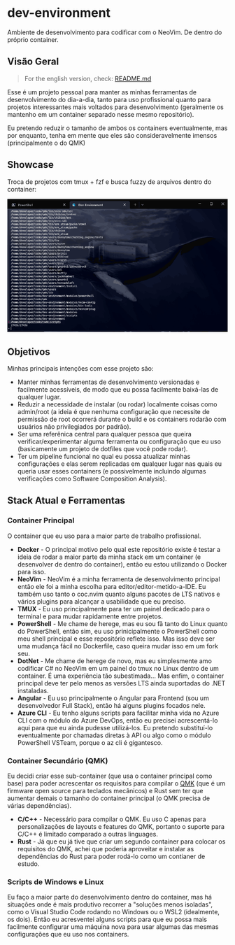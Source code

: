 
# dev-environment
Ambiente de desenvolvimento para codificar com o NeoVim. De dentro do próprio container.

## Visão Geral

> For the english version, check: [README.md](README.md)

Esse é um projeto pessoal para manter as minhas ferramentas de desenvolvimento do dia-a-dia, tanto para uso profissional quanto para projetos interessantes mais voltados para desenvolvimento (geralmente os mantenho em um container separado nesse mesmo repositório).

Eu pretendo reduzir o tamanho de ambos os containers eventualmente, mas por enquanto, tenha em mente que eles são consideravelmente imensos (principalmente o do QMK)

## Showcase

Troca de projetos com tmux + fzf e busca fuzzy de arquivos dentro do container:

![alt text](https://raw.githubusercontent.com/thomazmoura/image-samples/master/dev-environment/tmux_workflow.gif "Gif mostrando alguns dos recursos do meu fluxo de trabalho com o container")

## Objetivos

Minhas principais intenções com esse projeto são:

  * Manter minhas ferramentas de desenvolvimento versionadas e facilmente acessíveis, de modo que eu possa facilmente baixá-las de qualquer lugar.
  * Reduzir a necessidade de instalar (ou rodar) localmente coisas como admin/root (a ideia é que nenhuma configuração que necessite de permissão de root ocorrerá durante o build e os containers rodarão com usuários não privilegiados por padrão).
  * Ser uma referênica central para qualquer pessoa que queira verificar/experimentar alguma ferramenta ou configuração que eu uso (basicamente um projeto de dotfiles que você pode rodar).
  * Ter um pipeline funcional no qual eu possa atualizar minhas configurações e elas serem replicadas em qualquer lugar nas quais eu queria usar esses containers (e possivelmente incluindo algumas verificações como Software Composition Analysis).

## Stack Atual e Ferramentas

### Container Principal

O container que eu uso para a maior parte de trabalho profissional.

* **Docker** - O principal motivo pelo qual este repositório existe é testar a ideia de rodar a maior parte da minha stack em um container (e desenvolver de dentro do container), então eu estou utilizando o Docker para isso.
* **NeoVim** - NeoVim é a minha ferramenta de desenvolvimento principal então ele foi a minha escolha para editor/editor-metido-a-IDE. Eu também uso tanto o coc.nvim quanto alguns pacotes de LTS nativos e vários plugins para alcançar a usabilidade que eu preciso.
* **TMUX** - Eu uso principalmente para ter um painel dedicado para o terminal e para mudar rapidamente entre projetos.
* **PowerShell** - Me chame de herege, mas eu sou fã tanto do Linux quanto do PowerShell, então sim, eu uso prinicipalmente o PowerShell como meu shell principal e esse repositório reflete isso. Mas isso deve ser uma mudança fácil no Dockerfile, caso queira mudar isso em um fork seu.
* **DotNet** - Me chame de herege de novo, mas eu simplesmente amo codificar C# no NeoVim em um painel do tmux no Linux dentro de um container. É uma experiência tão subestimada... Mas enfim, o container principal deve ter pelo menos as versões LTS ainda suportadas do .NET instaladas.
* **Angular** - Eu uso principalmente o Angular para Frontend (sou um desenvolvedor Full Stack), então há alguns plugins focados nele.
* **Azure CLI** - Eu tenho alguns scripts para facilitar minha vida no Azure CLI com o módulo do Azure DevOps, então eu precisei acrescentá-lo aqui para que eu ainda pudesse utilizá-los. Eu pretendo substituí-lo eventualmente por chamadas diretas à API ou algo como o módulo PowerShell VSTeam, porque o az cli é gigantesco.

### Container Secundário (QMK)

Eu decidi criar esse sub-container (que usa o container principal como base) para poder acrescentar os requisitos para compilar o [QMK](https://github.com/qmk/qmk_firmware) (que é um firmware open source para teclados mecânicos) e Rust sem ter que aumentar demais o tamanho do container principal (o QMK precisa de várias dependências).

* **C/C++** - Necessário para compilar o QMK. Eu uso C apenas para personalizações de layouts e features do QMK, portanto o suporte para C/C++ é limitado comparado a outras linguages.
* **Rust** - Já que eu já tive que criar um segundo container para colocar os requisitos do QMK, achei que poderia aproveitar e instalar as dependências do Rust para poder rodá-lo como um contianer de estudo.

###  Scripts de Windows e Linux

Eu faço a maior parte do desenvolvimento dentro do container, mas há situações onde é mais produtivo recorrer a "soluções menos isoladas", como o Visual Studio Code rodando no Windows ou o WSL2 (idealmente, os dois). Então eu acresventei alguns scripts para que eu possa mais facilmente configurar uma máquina nova para usar algumas das mesmas configurações que eu uso nos containers.

